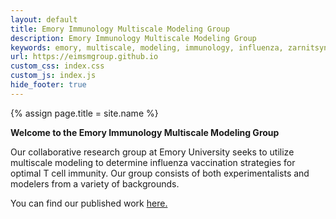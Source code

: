 ```yaml
---
layout: default
title: Emory Immunology Multiscale Modeling Group
description: Emory Immunology Multiscale Modeling Group
keywords: emory, multiscale, modeling, immunology, influenza, zarnitsyna
url: https://eimsmgroup.github.io
custom_css: index.css
custom_js: index.js
hide_footer: true
---
```

{% assign page.title = site.name %}

<!-- Header -->

<!--<div class="header home-header">
 #   <div class="Grid container">
  #      <div id="header-text" class="Grid-cell u-size7of8">
   #         <h1 class="large-title">Emory Immunology Multiscale Modeling Group</h1>
    #    </div>
    #</div>
#</div> -->

**Welcome to the Emory Immunology Multiscale Modeling Group**

Our collaborative research group at Emory University seeks to utilize multiscale modeling to determine influenza vaccination strategies for optimal T cell immunity. Our group consists of both experimentalists and modelers from a variety of backgrounds.

You can find our published work 
                <a href="https://github.com/EIMSMGroup/Published-Work" target="_blank"> here.</a>
        

